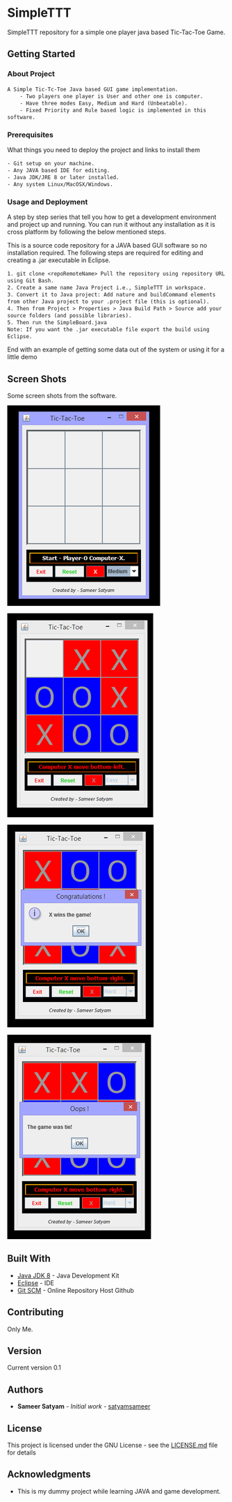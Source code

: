 # SimpleTTT
SimpleTTT repository for a simple one player java based Tic-Tac-Toe Game.

## Getting Started

### About Project

```
A Simple Tic-Tc-Toe Java based GUI game implementation.
	- Two players one player is User and other one is computer.
	- Have three modes Easy, Medium and Hard (Unbeatable).
	- Fixed Priority and Rule based logic is implemented in this software.
```

### Prerequisites

What things you need to deploy the project and links to install them

```
- Git setup on your machine.
- Any JAVA based IDE for editing.
- Java JDK/JRE 8 or later installed.
- Any system Linux/MacOSX/Windows.
```

### Usage and Deployment

A step by step series that tell you how to get a development environment and project up and running. You can run it without any installation as it is cross platform by following the below mentioned steps.

This is a source code repository for a JAVA based GUI software so no installation required.
The following steps are required for editing and creating a .jar executable in Eclipse.

```
1. git clone <repoRemoteName> Pull the repository using repository URL using Git Bash.
2. Create a same name Java Project i.e., SimpleTTT in workspace.
3. Convert it to Java project: Add nature and buildCommand elements from other Java project to your .project file (this is optional).
4. Then from Project > Properties > Java Build Path > Source add your source folders (and possible libraries).
5. Then run the SimpleBoard.java
Note: If you want the .jar executable file export the build using Eclipse.

```

End with an example of getting some data out of the system or using it for a little demo

## Screen Shots

Some screen shots from the software.

![Initial Screen](https://github.com/satyamsameer/SimpleTTT/blob/master/screenshots/1.png)

![Between Gameplay](https://github.com/satyamsameer/SimpleTTT/blob/master/screenshots/2.png)

![Congratulations](https://github.com/satyamsameer/SimpleTTT/blob/master/screenshots/3.png)

![Draw](https://github.com/satyamsameer/SimpleTTT/blob/master/screenshots/4.png)


## Built With

* [Java JDK 8](http://www.oracle.com/technetwork/java/javase/downloads/jdk8-downloads-2133151.html) - Java Development Kit
* [Eclipse](http://www.eclipse.org/downloads/packages/eclipse-ide-java-developers/lunasr2) - IDE
* [Git SCM](https://git-scm.com/downloads) - Online Repository Host Github

## Contributing

Only Me.

## Version

Current version 0.1 

## Authors

* **Sameer Satyam** - *Initial work* - [satyamsameer](https://github.com/satyamsameer)


## License

This project is licensed under the GNU License - see the [LICENSE.md](LICENSE.md) file for details

## Acknowledgments

* This is my dummy project while learning JAVA and game development.

